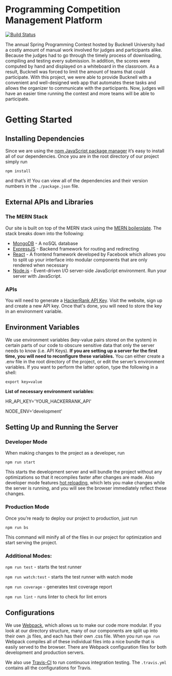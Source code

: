 # Programming Competition Management Platform

[![Build Status](https://travis-ci.org/rystecher/senior-design.svg?branch=master)](https://travis-ci.org/rystecher/senior-design)

The annual Spring Programming Contest hosted by Bucknell University had a costly amount of manual work involved for judges and participants alike. Because the judges had to go through the timely process of downloading, compiling and testing every submission. In addition, the scores were computed by hand and displayed on a whiteboard in the classroom. As a result, Bucknell was forced to limit the amount of teams that could participate. With this project, we were able to provide Bucknell with a convenient and well-designed web app that automates these tasks and allows the organizer to communicate with the participants. Now, judges will have an easier time running the contest and more teams will be able to participate.

# Getting Started

## Installing Dependencies

Since we are using the [npm JavaScript package manager](https://www.npmjs.com/) it’s easy to install all of our dependencies. Once you are in the root directory of our project simply run

    npm install

and that’s it! You can view all of the dependencies and their version numbers in the `./package.json` file.

## External APIs and Libraries

### The MERN Stack

Our site is built on top of the MERN stack using the [MERN boilerplate](http://mern.io/). The stack breaks down into the following:

-   [MongoDB](https://www.mongodb.com/) - A noSQL database
-   [ExpressJS](https://expressjs.com/) - Backend framework for routing and redirecting
-   [React](https://facebook.github.io/react/) - A frontend framework developed by Facebook which allows you to split up your interface into modular components that are only rendered when necessary
-   [Node.js](https://nodejs.org/en/) - Event-driven I/O server-side JavaScript environment. Run your server with JavaScript.

### APIs

You will need to generate a [HackerRank API Key](https://www.hackerrank.com/api/docs). Visit the website, sign up and create a new API key. Once that's done, you will need to store the key in an environment variable.

## Environment Variables

We use environment variables (key-value pairs stored on the system) in certain parts of our code to obscure sensitive data that only the server needs to know (i.e. API Keys). **If you are setting up a server for the first time, you will need to reconfigure these variables.** You can either create a .env file in the root directory of the project, or edit the server’s environment variables. If you want to perform the latter option, type the following in a shell:

    export key=value

**List of necessary environment variables**:

HR_API_KEY='YOUR_HACKERRANK_API'

NODE_ENV='development'

## Setting Up and Running the Server

### Developer Mode

When making changes to the project as a developer, run

    npm run start

This starts the development server and will bundle the project without any optimizations so that it recompiles faster after changes are made. Also developer mode features [hot reloading](https://facebook.github.io/react-native/blog/2016/03/24/introducing-hot-reloading.html), which lets you make changes while the server is running, and you will see the browser immediately reflect these changes.

### Production Mode

Once you’re ready to deploy our project to production, just run

    npm run bs

This command will minify all of the files in our project for optimization and start serving the project.

### Additional Modes:

`npm run test` - starts the test runner

`npm run watch:test` - starts the test runner with watch mode

`npm run coverage` - generates test coverage report

`npm run lint` - runs linter to check for lint errors

## Configurations

We use [Webpack](https://webpack.github.io/), which allows us to make our code more modular. If you look at our directory structure, many of our components are split up into their own .js files, and each has their own .css file. When you run `npm run` Webpack compiles all of these individual files into a nice bundle that is easily served to the browser. There are Webpack configuration files for both development and production servers.

We also use [Travis-CI](https://travis-ci.org/) to run continuous integration testing. The `.travis.yml` contains all the configurations for Travis.

